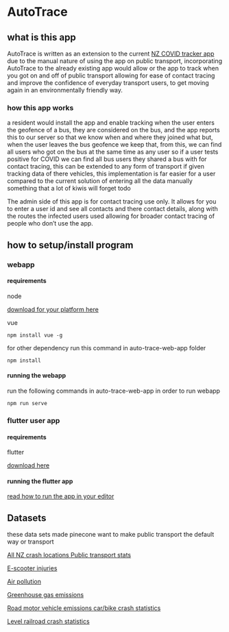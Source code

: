 # AutoTrace

## what is this app
AutoTrace is written as an extension to the current [NZ COVID tracker app](https://www.health.govt.nz/our-work/diseases-and-conditions/covid-19-novel-coronavirus/covid-19-novel-coronavirus-resources-and-tools/nz-covid-tracer-app
) due to the manual nature of using the app on public transport, incorporating AutoTrace to the already existing app would allow or the app to track when you got on and off of public transport allowing for ease of contact tracing and improve the confidence of everyday transport users, to get moving again in an environmentally friendly way.

### how this app works
a resident would install the app and enable tracking when the user enters the geofence of a bus, they are considered on the bus, and the app reports this to our server so that we know when and where they joined what but, when the user leaves the bus geofence we keep that, from this, we can find all users who got on the bus at the same time as any user so if a user tests positive for COVID we can find all bus users they shared a bus with for contact tracing, this can be extended to any form of transport if given tracking data of there vehicles, this implementation is far easier for a user compared to the current solution of entering all the data manually something that a lot of kiwis will forget todo

The admin side of this app is for contact tracing use only. It allows for you to enter a user id and see all contacts and there contact details, along with the routes the infected users used allowing for broader contact tracing of people who don’t use the app.

## how to setup/install program

### webapp
#### requirements
node 

[download for your platform here](https://nodejs.org/en/download/)

vue 
```
npm install vue -g
```

for other dependency run this command in auto-trace-web-app folder
```
npm install
```
#### running the webapp

run the following commands in auto-trace-web-app in order to run webapp 
```
npm run serve
``` 


### flutter user app
#### requirements
flutter

[download here](https://flutter.dev/docs/get-started/install)


#### running the flutter app
[read how to run the app in your editor](https://flutter.dev/docs/get-started/editor)

## Datasets
these data sets made pinecone want to make public transport the default way or transport

[All NZ crash locations ](https://maphub.nzta.govt.nz/cas/)
[Public transport stats](https://catalogue.data.govt.nz/dataset/performance-of-public-transport-services/resource/f6385e02-5827-40f1-aceb-aa8d38b45039
)


[E-scooter injuries](https://catalogue.data.govt.nz/dataset/c303e9d5-7dae-40e7-a42e-c40d76bfd33a/resource/aa5837a6-b743-499f-8e2e-ca1e0f3bbc1c/download/52231-response.xlsm)


[Air pollution](https://catalogue.data.govt.nz/dataset/air-pollutant-emissions)

[Greenhouse gas emissions](https://www.stats.govt.nz/assets/Uploads/Greenhouse-gas-emissions-industry-and-household/Greenhouse-gas-emissions-industry-and-household-Year-ended-2018/Download-data/Greenhouse-gas-emissions-industry-and-household-year-ended-2018.xlsx)

[Road motor vehicle emissions ](https://catalogue.data.govt.nz/dataset/road-motor-vehicle-emissions)
[car/bike crash statistics](https://catalogue.data.govt.nz/dataset/mot-resources-road-safety-resources-roadcrashstatistics-monthlyoverviewofcrashstatistics)

[Level railroad crash  statistics](https://catalogue.data.govt.nz/dataset/mot-resources-road-safety-resources-roadcrashstatistics-raillevelcrossingstatistics)


